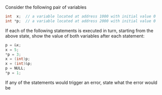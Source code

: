 Consider the following pair of variables

```c
int  x;  // a variable located at address 1000 with initial value 0
int *p;  // a variable located at address 2000 with initial value 0
```
If each of the following statements is executed in turn, starting from the above state, show the value of both variables after each statement:
```c
p = &x;
x = 5;
*p = 3;
x = (int)p;
x = (int)&p;
p = NULL;
*p = 1;
```
If any of the statements would trigger an error, state what the error would be
